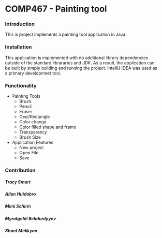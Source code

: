 # COMP467 - Painting tool

### Introduction

This is project implements a painting tool application in Java.

### Installation

This application is implemented with no additional library dependencies outside of the
standard librararies and JDK. As a result, the application can be built by simply building and running the project.
IntelliJ IDEA was used as a primary developmnet tool.

### Functionality

* Painting Tools
  * Brush
  * Pencil
  * Eraser
  * Oval/Rectangle
  * Color change 
  * Color filled shape and frame
  * Transparency
  * Brush Size
* Application Features
  * New project
  * Open File
  * Save

### Contribution

##### Tracy Smart
##### Allan Huidobro
##### Mimi Schirm
##### Myratgeldi Bekdurdyyev
##### Shant Melikyan
